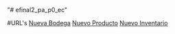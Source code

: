 "# efinal2_pa_p0_ec" 

#URL's
[Nueva Bodega](http://localhost:8080/bodegas/nuevaBodega)
[Nuevo Producto](http://localhost:8080/productos/nuevoProducto)
[Nuevo Inventario](http://localhost:8080/inventarios/nuevoInventario)